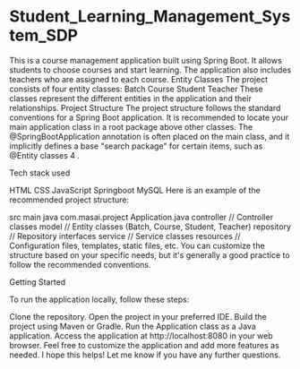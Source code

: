 # Student_Learning_Management_System_SDP
This is a course management application built using Spring Boot. It allows students to choose courses and start learning. The application also includes teachers who are assigned to each course. Entity Classes The project consists of four entity classes: Batch Course Student Teacher These classes represent the different entities in the application and their relationships. Project Structure The project structure follows the standard conventions for a Spring Boot application. It is recommended to locate your main application class in a root package above other classes. The @SpringBootApplication annotation is often placed on the main class, and it implicitly defines a base "search package" for certain items, such as @Entity classes 4 .

Tech stack used

HTML
CSS
JavaScript
Springboot
MySQL
Here is an example of the recommended project structure:

src
main
java
com.masai.project
Application.java
controller
// Controller classes
model
// Entity classes (Batch, Course, Student, Teacher)
repository
// Repository interfaces
service
// Service classes
resources
// Configuration files, templates, static files, etc.
You can customize the structure based on your specific needs, but it's generally a good practice to follow the recommended conventions.

Getting Started

To run the application locally, follow these steps:

Clone the repository.
Open the project in your preferred IDE.
Build the project using Maven or Gradle.
Run the Application class as a Java application.
Access the application at http://localhost:8080 in your web browser.
Feel free to customize the application and add more features as needed.
I hope this helps! Let me know if you have any further questions.
